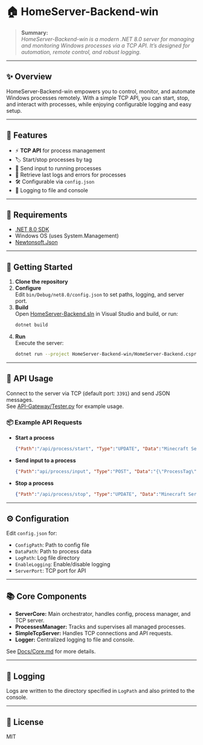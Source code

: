 # 🏠 HomeServer-Backend-win

> **Summary:**  
> _HomeServer-Backend-win is a modern .NET 8.0 server for managing and monitoring Windows processes via a TCP API. It’s designed for automation, remote control, and robust logging._

---

## ✨ Overview

HomeServer-Backend-win empowers you to control, monitor, and automate Windows processes remotely. With a simple TCP API, you can start, stop, and interact with processes, while enjoying configurable logging and easy setup.

---

## 🚀 Features

- ⚡ **TCP API** for process management
- 🏷️ Start/stop processes by tag
- 💬 Send input to running processes
- 📜 Retrieve last logs and errors for processes
- 🛠️ Configurable via `config.json`
- 📝 Logging to file and console

---

## 🧰 Requirements

- [.NET 8.0 SDK](https://dotnet.microsoft.com/download/dotnet/8.0)
- Windows OS (uses System.Management)
- [Newtonsoft.Json](https://www.nuget.org/packages/Newtonsoft.Json/)

---

## 🏁 Getting Started

1. **Clone the repository**
2. **Configure**  
   Edit `bin/Debug/net8.0/config.json` to set paths, logging, and server port.
3. **Build**  
   Open [HomeServer-Backend.sln](HomeServer-Backend.sln) in Visual Studio and build, or run:
   ```sh
   dotnet build
   ```
4. **Run**  
   Execute the server:
   ```sh
   dotnet run --project HomeServer-Backend-win/HomeServer-Backend.csproj
   ```

---

## 🔗 API Usage

Connect to the server via TCP (default port: `3391`) and send JSON messages.  
See [API-Gateway/Tester.py](API-Gateway/Tester.py) for example usage.

### 📦 Example API Requests

- **Start a process**
  ```json
  {"Path":"/api/process/start", "Type":"UPDATE", "Data":"Minecraft Server"}
  ```
- **Send input to a process**
  ```json
  {"Path":"api/process/input", "Type":"POST", "Data":"{\"ProcessTag\": \"Minecraft Server\", \"Input\": \"say hello API\"}"}
  ```
- **Stop a process**
  ```json
  {"Path":"/api/process/stop", "Type":"UPDATE", "Data":"Minecraft Server"}
  ```

---

## ⚙️ Configuration

Edit `config.json` for:
- `ConfigPath`: Path to config file
- `DataPath`: Path to process data
- `LogPath`: Log file directory
- `EnableLogging`: Enable/disable logging
- `ServerPort`: TCP port for API

---

## 📚 Core Components

- **ServerCore:** Main orchestrator, handles config, process manager, and TCP server.
- **ProcessesManager:** Tracks and supervises all managed processes.
- **SimpleTcpServer:** Handles TCP connections and API requests.
- **Logger:** Centralized logging to file and console.

See [Docs/Core.md](Docs/Core.md) for more details.

---

## 📝 Logging

Logs are written to the directory specified in `LogPath` and also printed to the console.

---

## 📄 License

MIT